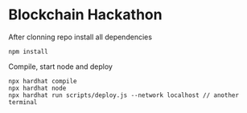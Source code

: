 # Blockchain Hackathon

After clonning repo install all dependencies

```shell
npm install
```

Compile, start node and deploy

```shell
npx hardhat compile
npx hardhat node
npx hardhat run scripts/deploy.js --network localhost // another terminal
```
